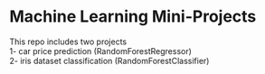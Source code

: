 # Machine Learning Mini-Projects
This repo includes two projects<br>
1- car price prediction (RandomForestRegressor)<br>
2- iris dataset classification (RandomForestClassifier)<br>
 


